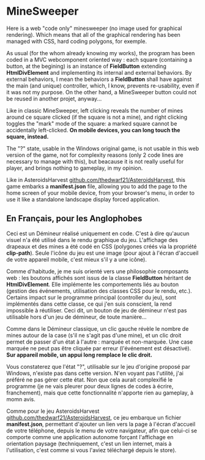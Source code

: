 # MineSweeper
Here is a web "code only" minesweeper (no image used for graphical rendering). Which means that all of the graphical rendering has been managed with CSS, hard coding polygons, for exemple.

As usual (for the whom already knowing my works), the program has been coded in a MVC webcomponent oriented way : each square (containing a button, at the begining) is an instance of **FieldButton** extending **HtmlDivElement** and implementing its internal and external behaviors. By external behaviors, I mean the behaviors a **FieldButton** shall have against the main (and unique) controller, which, I know, prevents re-usability, even if it was not my purpose. On the other hand, a MineSweeper button could not be reused in another projet, anyway...

Like in classic MineSweeper, left clicking reveals the number of mines around ce square clicked (if the square is not a mine), and right clicking toggles the "mark" mode of the square: a marked square cannot be accidentally left-clicked. **On mobile devices, you can long touch the square, instead.**

The "?" state, usable in the Windows original game, is not usable in this web version of the game, not for complexity reasons (only 2 code lines are necessary to manage with this), but beacause it is not really useful for player, and brings nothing to gameplay, in my opinion.

Like in AsteroidsHarvest [github.com/thedwarf21/AsteroidsHarvest](https://github.com/thedwarf21/AsteroidsHarvest), this game embarks a **manifest.json** file, allowing you to add the page to the home screen of your mobile device, from your browser's menu, in order to use it like a standalone landscape display forced application.

## En Français, pour les Anglophobes
Ceci est un Démineur réalisé uniquement en code. C'est à dire qu'aucun visuel n'a été utilisé dans le rendu graphique du jeu. L'affichage des drapeaux et des mines a été codé en CSS (polygones créés via la propriété **clip-path**). Seule l'icône du jeu est une image (pour ajout à l'écran d'accueil de votre appareil mobile, c'est mieux s'il y a une icône).

Comme d'habitude, je me suis orienté vers une philosophie composants web : les boutons affichés sont issus de la classe **FieldButton** héritant de **HtmlDivElement**. Elle implémente les comportements liés au bouton (gestion des événements, utilisation des classes CSS pour le rendu, etc.). Certains impact sur le programme principal (controller du jeu), sont implémentés dans cette classe, ce qui j'en suis conscient, la rend impossible à réutiliser. Ceci dit, un bouton de jeu de démineur n'est pas utilisable hors d'un jeu de démineur, de toute manière...

Comme dans le Démineur classique, un clic gauche révèle le nombre de mines autour de la case (s'il ne s'agit pas d'une mine), et un clic droit permet de passer d'un état à l'autre : marquée et non-marquée. Une case marquée ne peut pas être cliquée par erreur (l'événement est désactivé). **Sur appareil mobile, un appui long remplace le clic droit.**

Vous constaterez que l'état "?", utilisable sur le jeu d'origine proposé par Windows, n'existe pas dans cette version. N'en voyant pas l'utilité, j'ai préféré ne pas gérer cette état. Non que cela aurait complexifié le programme (je ne vais pleurer pour deux lignes de codes à écrire, franchement), mais que cette fonctionnalité n'apporte rien au gameplay, à momn avis.

Comme pour le jeu AsteroidsHarvest [github.com/thedwarf21/AsteroidsHarvest](https://github.com/thedwarf21/AsteroidsHarvest), ce jeu embarque un fichier **manifest.json**, permettant d'ajouter un lien vers la page à l'écran d'accueil de votre téléphone, depuis le menu de votre navigateur, afin que celui-ci se comporte comme une application autonome forçant l'affichage en orientation paysage (techniquement, c'est un lien internet, mais à l'utilisation, c'est comme si vous l'aviez téléchargé depuis le store).
